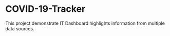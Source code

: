 # COVID-19-Tracker

This project demonstrate IT Dashboard highlights information from multiple data sources.
